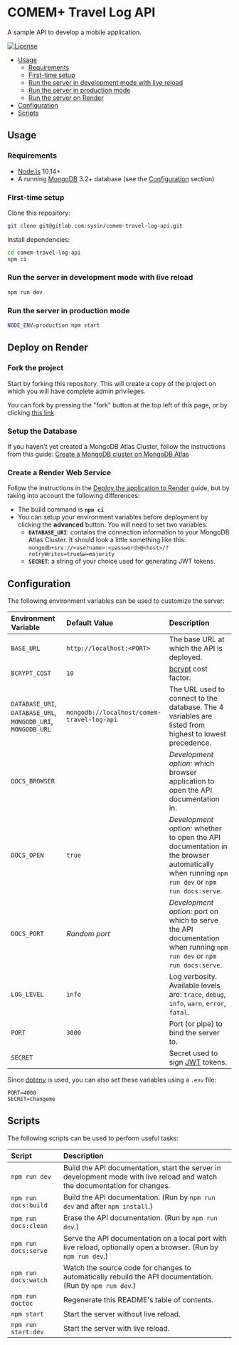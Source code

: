 # COMEM+ Travel Log API

A sample API to develop a mobile application.

[![License](https://img.shields.io/badge/License-MIT-blue.svg)](LICENSE.txt)

<!-- START doctoc generated TOC please keep comment here to allow auto update -->
<!-- DON'T EDIT THIS SECTION, INSTEAD RE-RUN doctoc TO UPDATE -->


- [Usage](#usage)
    - [Requirements](#requirements)
    - [First-time setup](#first-time-setup)
    - [Run the server in development mode with live reload](#run-the-server-in-development-mode-with-live-reload)
    - [Run the server in production mode](#run-the-server-in-production-mode)
    - [Run the server on Render](#run-the-server-on-render)
- [Configuration](#configuration)
- [Scripts](#scripts)

<!-- END doctoc generated TOC please keep comment here to allow auto update -->



## Usage

### Requirements

* [Node.js][node] 10.14+
* A running [MongoDB][mongodb] 3.2+ database (see the [Configuration](#configuration) section)

### First-time setup

Clone this repository:

```bash
git clone git@gitlab.com:sysin/comem-travel-log-api.git
```

Install dependencies:

```bash
cd comem-travel-log-api
npm ci
```

### Run the server in development mode with live reload

```bash
npm run dev
```

### Run the server in production mode

```bash
NODE_ENV=production npm start
```

## Deploy on Render

### Fork the project 

Start by forking this repository. This will create a copy of the project on which you will have complete admin privileges.

You can fork by pressing the "fork" button at the top left of this page, or by clicking [this link][fork].

### Setup the Database
If you haven't yet created a MongoDB Atlas Cluster, follow the instructions from this guide: [Create a MongoDB cluster on MongoDB Atlas][mongodb-atlas-guide]

### Create a Render Web Service
Follow the instructions in the [Deploy the application to Render][render-deploy-guide] guide, but by taking into account the following differences:
- The build command is **``npm ci``**
- You can setup your environment variables before deployment by clicking the **advanced** button. You will need to set two variables:
    -  **``DATABASE_URI``**: contains the connection information to your MongoDB Atlas Cluster. It should look a little something like this: ``mongodb+srv://<username>:<password>@<host>/?retryWrites=true&w=majority``
    - **``SECRET``**: a string of your choice used for generating JWT tokens.



## Configuration

The following environment variables can be used to customize the server:

Environment Variable                                         | Default Value                              | Description
:---                                                         | :---                                       | :---
`BASE_URL`                                                   | `http://localhost:<PORT>`                  | The base URL at which the API is deployed.
`BCRYPT_COST`                                                | `10`                                       | [bcrypt][bcrypt] cost factor.
`DATABASE_URI`, `DATABASE_URL`, `MONGODB_URI`, `MONGODB_URL` | `mongodb://localhost/comem-travel-log-api` | The URL used to connect to the database. The 4 variables are listed from highest to lowest precedence.
`DOCS_BROWSER`                                               |                                            | *Development option:* which browser application to open the API documentation in.
`DOCS_OPEN`                                                  | `true`                                     | *Development option:* whether to open the API documentation in the browser automatically when running `npm run dev` or `npm run docs:serve`.
`DOCS_PORT`                                                  | *Random port*                              | *Development option:* port on which to serve the API documentation when running `npm run dev` or `npm run docs:serve`.
`LOG_LEVEL`                                                  | `info`                                     | Log verbosity. Available levels are: `trace`, `debug`, `info`, `warn`, `error`, `fatal`.
`PORT`                                                       | `3000`                                     | Port (or pipe) to bind the server to.
`SECRET`                                                     |                                            | Secret used to sign [JWT][jwt] tokens.

Since [dotenv][dotenv] is used, you can also set these variables using a `.env` file:

```
PORT=4000
SECRET=changeme
```



## Scripts

The following scripts can be used to perform useful tasks:

Script               | Description
:---                 | :---
`npm run dev`        | Build the API documentation, start the server in development mode with live reload and watch the documentation for changes.
`npm run docs:build` | Build the API documentation. (Run by `npm run dev` and after `npm install`.)
`npm run docs:clean` | Erase the API documentation. (Run by `npm run dev`.)
`npm run docs:serve` | Serve the API documentation on a local port with live reload, optionally open a browser. (Run by `npm run dev`.)
`npm run docs:watch` | Watch the source code for changes to automatically rebuild the API documentation. (Run by `npm run dev`.)
`npm run doctoc`     | Regenerate this README's table of contents.
`npm start`          | Start the server without live reload.
`npm run start:dev`  | Start the server with live reload.




[bcrypt]: https://en.wikipedia.org/wiki/Bcrypt
[dotenv]: https://www.npmjs.com/package/dotenv
[fork]: https://github.com/MediaComem/comem-travel-log-api/fork
[jwt]: https://jwt.io
[mongodb]: https://www.mongodb.com
[mongodb-atlas-guide]: https://github.com/MediaComem/comem-archioweb/blob/main/guides/deploy-in-the-cloud.md#create-a-mongodb-cluster-on-mongodb-atlas
[node]: https://nodejs.org/
[render-deploy-guide]: https://github.com/MediaComem/comem-archioweb/blob/main/guides/deploy-in-the-cloud.md#deploy-the-application-to-render